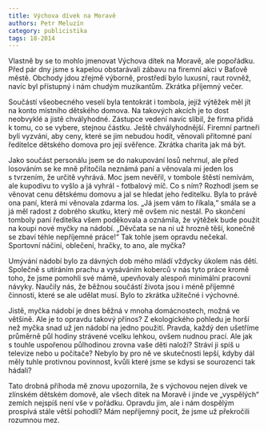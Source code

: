 ```yaml
---
title: Výchova dívek na Moravě
authors: Petr Meluzín
category: publicistika
tags: 18-2014
---
```


Vlastně by se to mohlo jmenovat Výchova dítek na Moravě, ale popořádku. Před pár dny jsme s kapelou obstarávali zábavu na firemní akci v Baťově městě. Obchody jdou zřejmě výborně, prostředí bylo luxusní, raut rovněž, navíc byl přístupný i nám chudým muzikantům. Zkrátka příjemný večer.

Součástí všeobecného veselí byla tentokrát i tombola, jejíž výtěžek měl jít na konto místního dětského domova. Na takových akcích je to dost neobvyklé a jistě chvályhodné. Zástupce vedení navíc slíbil, že firma přidá k tomu, co se vybere, stejnou částku. Ještě chvályhodnější. Firemní partneři byli vyzváni, aby ceny, které se jim nebudou hodit, věnovali přítomné paní ředitelce dětského domova pro její svěřence. Zkrátka charita jak má být.

Jako součást personálu jsem se do nakupování losů nehrnul, ale před losováním se ke mně přitočila neznámá paní a věnovala mi jeden los s tvrzením, že určitě vyhrává. Moc jsem nevěřil, v tombole štěstí nemívám, ale kupodivu to vyšlo a já vyhrál - fotbalový míč. Co s ním? Rozhodl jsem se věnovat cenu dětskému domovu a jal se hledat jeho ředitelku. Byla to právě ona paní, která mi věnovala zdarma los. „Já jsem vám to říkala,“ smála se a já měl radost z dobrého skutku, který mě ovšem nic nestál.
Po skončení tomboly paní ředitelka všem poděkovala a oznámila, že výtěžek bude použit na koupi nové myčky na nádobí. „Děvčata se na ni už hrozně těší, konečně se zbaví téhle nepříjemné práce!“ Tak tohle jsem opravdu nečekal. Sportovní náčiní, oblečení, hračky, to ano, ale myčka?

Umývání nádobí bylo za dávných dob mého mládí vždycky úkolem nás dětí. Společně s utíráním prachu a vysáváním koberců v nás tyto práce kromě toho, že jsme pomohli své mámě, upevňovaly alespoň minimální pracovní návyky. Naučily nás, že běžnou součástí života jsou i méně příjemné činnosti, které se ale udělat musí. Bylo to zkrátka užitečné i výchovné.

Jistě, myčka nádobí je dnes běžná v mnoha domácnostech, možná ve většině. Ale je to opravdu takový přínos? Z ekologického pohledu je horší než myčka snad už jen nádobí na jedno použití. Pravda, každý den ušetříme průměrně půl hodiny strávené vcelku lehkou, ovšem nudnou prací. Ale jak s touhle uspořenou půlhodinou zrovna vaše děti naloží? Stráví ji spíš u televize nebo u počítače? Nebylo by pro ně ve skutečnosti lepší, kdyby dál měly tuhle protivnou povinnost, kvůli které jsme se kdysi se sourozenci tak hádali?

Tato drobná příhoda mě znovu upozornila, že s výchovou nejen dívek ve zlínském dětském domově, ale všech dítek na Moravě i jinde ve „vyspělých“ zemích nejspíš není vše v pořádku. Opravdu jim, ale i nám dospělým prospívá stále větší pohodlí? Mám nepříjemný pocit, že jsme už překročili rozumnou mez.
